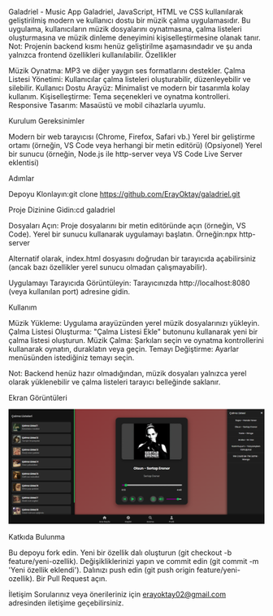 Galadriel - Music App
Galadriel, JavaScript, HTML ve CSS kullanılarak geliştirilmiş modern ve kullanıcı dostu bir müzik çalma uygulamasıdır. Bu uygulama, kullanıcıların müzik dosyalarını oynatmasına, çalma listeleri oluşturmasına ve müzik dinleme deneyimini kişiselleştirmesine olanak tanır. Not: Projenin backend kısmı henüz geliştirilme aşamasındadır ve şu anda yalnızca frontend özellikleri kullanılabilir.
Özellikler

Müzik Oynatma: MP3 ve diğer yaygın ses formatlarını destekler.
Çalma Listesi Yönetimi: Kullanıcılar çalma listeleri oluşturabilir, düzenleyebilir ve silebilir.
Kullanıcı Dostu Arayüz: Minimalist ve modern bir tasarımla kolay kullanım.
Kişiselleştirme: Tema seçenekleri ve oynatma kontrolleri.
Responsive Tasarım: Masaüstü ve mobil cihazlarla uyumlu.

Kurulum
Gereksinimler

Modern bir web tarayıcısı (Chrome, Firefox, Safari vb.)
Yerel bir geliştirme ortamı (örneğin, VS Code veya herhangi bir metin editörü)
(Opsiyonel) Yerel bir sunucu (örneğin, Node.js ile http-server veya VS Code Live Server eklentisi)

Adımlar

Depoyu Klonlayın:git clone https://github.com/ErayOktay/galadriel.git

Proje Dizinine Gidin:cd galadriel

Dosyaları Açın:
Proje dosyalarını bir metin editöründe açın (örneğin, VS Code).
Yerel bir sunucu kullanarak uygulamayı başlatın. Örneğin:npx http-server

Alternatif olarak, index.html dosyasını doğrudan bir tarayıcıda açabilirsiniz (ancak bazı özellikler yerel sunucu olmadan çalışmayabilir).

Uygulamayı Tarayıcıda Görüntüleyin:
Tarayıcınızda http://localhost:8080 (veya kullanılan port) adresine gidin.

Kullanım

Müzik Yükleme: Uygulama arayüzünden yerel müzik dosyalarınızı yükleyin.
Çalma Listesi Oluşturma: "Çalma Listesi Ekle" butonunu kullanarak yeni bir çalma listesi oluşturun.
Müzik Çalma: Şarkıları seçin ve oynatma kontrollerini kullanarak oynatın, duraklatın veya geçin.
Temayı Değiştirme: Ayarlar menüsünden istediğiniz temayı seçin.

Not: Backend henüz hazır olmadığından, müzik dosyaları yalnızca yerel olarak yüklenebilir ve çalma listeleri tarayıcı belleğinde saklanır.

Ekran Görüntüleri

![Front-end Görünümü](img/image.png)

Katkıda Bulunma

Bu depoyu fork edin.
Yeni bir özellik dalı oluşturun (git checkout -b feature/yeni-ozellik).
Değişikliklerinizi yapın ve commit edin (git commit -m 'Yeni özellik eklendi').
Dalınızı push edin (git push origin feature/yeni-ozellik).
Bir Pull Request açın.

İletişim
Sorularınız veya önerileriniz için erayoktay02@gmail.com adresinden iletişime geçebilirsiniz.
